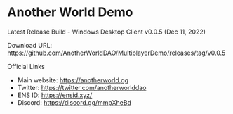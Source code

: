 Another World Demo
===
Latest Release Build - Windows Desktop Client v0.0.5 (Dec 11, 2022)

Download URL: https://github.com/AnotherWorldDAO/MultiplayerDemo/releases/tag/v0.0.5

Official Links
- Main website: https://anotherworld.gg
- Twitter: https://twitter.com/anotherworlddao
- ENS ID: https://ensid.xyz/
- Discord: https://discord.gg/mmpXheBd
